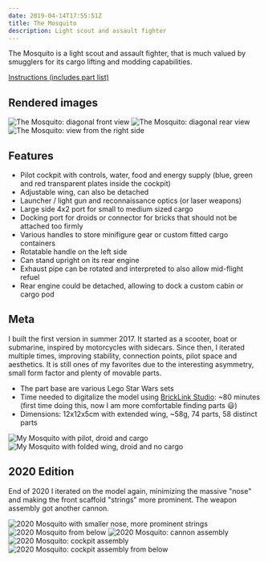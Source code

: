 ```yaml
---
date: 2019-04-14T17:55:51Z
title: The Mosquito
description: Light scout and assault fighter
---
```


The Mosquito is a light scout and assault fighter, that is much valued by smugglers for its cargo lifting and modding capabilities.

[Instructions (includes part list)](the-mosquito-instructions.pdf)

## Rendered images

![The Mosquito: diagonal front view](mosquito_front.png)
![The Mosquito: diagonal rear view](mosquito_back.png)
![The Mosquito: view from the right side](mosquito_side.png)

## Features

* Pilot cockpit with controls, water, food and energy supply (blue, green and red transparent plates inside the cockpit)
* Adjustable wing, can also be detached
* Launcher / light gun and reconnaissance optics (or laser weapons)
* Large side 4x2 port for small to medium sized cargo
* Docking port for droids or connector for bricks that should not be attached too firmly
* Various handles to store minifigure gear or custom fitted cargo containers
* Rotatable handle on the left side
* Can stand upright on its rear engine
* Exhaust pipe can be rotated and interpreted to also allow mid-flight refuel
* Rear engine could be detached, allowing to dock a custom cabin or cargo pod

## Meta

I built the first version in summer 2017. It started as a scooter, boat or submarine, inspired by motorcycles with sidecars.
Since then, I iterated multiple times, improving stability, connection points, pilot space and aesthetics.
It is still ones of my favorites due to the interesting asymmetry, small form factor and plenty of movable parts.

* The part base are various Lego Star Wars sets
* Time needed to digitalize the model using [BrickLink Studio](https://studio.bricklink.com/v2/build/studio.page): ~80 minutes (first time doing this, now I am more comfortable finding parts 😃)
* Dimensions: 12x12x5cm with extended wing, ~58g, 74 parts, 58 distinct parts

![My Mosquito with pilot, droid and cargo](real_on_the_ground.jpg)
![My Mosquito with folded wing, droid and no cargo](real_compact.jpg)

## 2020 Edition

End of 2020 I iterated on the model again, minimizing the massive "nose" and making the front scaffold "strings" more prominent. The weapon assembly got another cannon.

![2020 Mosquito with smaller nose, more prominent strings](2020-edition/mosquito2020_front.jpg)
![2020 Mosquito from below](2020-edition/mosquito2020_below.jpg)
![2020 Mosquito: cannon assembly](2020-edition/mosquito2020_cannon.jpg)
![2020 Mosquito: cockpit assembly](2020-edition/mosquito2020_cockpit_assembly.jpg)
![2020 Mosquito: cockpit assembly from below](2020-edition/mosquito2020_cockpit_assembly_below.jpg)
